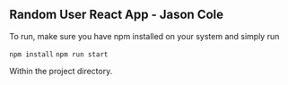 ## Random User React App - Jason Cole

To run, make sure you have npm installed on your system and simply run

`npm install`
`npm run start`

Within the project directory.